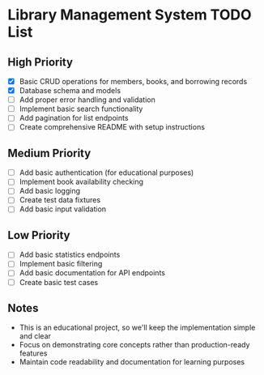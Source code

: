 # Library Management System TODO List

## High Priority
- [x] Basic CRUD operations for members, books, and borrowing records
- [x] Database schema and models
- [ ] Add proper error handling and validation
- [ ] Implement basic search functionality
- [ ] Add pagination for list endpoints
- [ ] Create comprehensive README with setup instructions

## Medium Priority
- [ ] Add basic authentication (for educational purposes)
- [ ] Implement book availability checking
- [ ] Add basic logging
- [ ] Create test data fixtures
- [ ] Add basic input validation

## Low Priority
- [ ] Add basic statistics endpoints
- [ ] Implement basic filtering
- [ ] Add basic documentation for API endpoints
- [ ] Create basic test cases

## Notes
- This is an educational project, so we'll keep the implementation simple and clear
- Focus on demonstrating core concepts rather than production-ready features
- Maintain code readability and documentation for learning purposes 